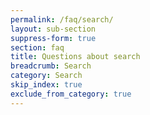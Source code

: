 ```yaml
---
permalink: /faq/search/
layout: sub-section
suppress-form: true
section: faq
title: Questions about search
breadcrumb: Search
category: Search
skip_index: true
exclude_from_category: true
---
```

